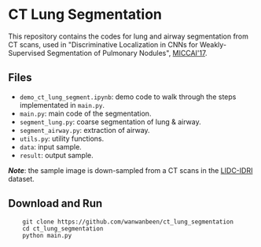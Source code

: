 # CT Lung Segmentation

This repository contains the codes for lung and airway segmentation from CT scans, used in "Discriminative Localization in CNNs for Weakly-Supervised Segmentation of Pulmonary Nodules", [MICCAI'17](https://arxiv.org/abs/1707.01086).

## Files

* ```demo_ct_lung_segment.ipynb```: demo code to walk through the steps implementated in ```main.py```.
* ```main.py```: main code of the segmentation.
* ```segment_lung.py```: coarse segmentation of lung & airway. 
* ```segment_airway.py```: extraction of airway. 
* ```utils.py```: utility functions.
* ```data```: input sample.
* ```result```: output sample.

***Note***: the sample image is down-sampled from a CT scans in the [LIDC-IDRI](http://doi.org/10.7937/K9/TCIA.2015.LO9QL9SX) dataset.

## Download and Run

```
    git clone https://github.com/wanwanbeen/ct_lung_segmentation
    cd ct_lung_segmentation
    python main.py
```
